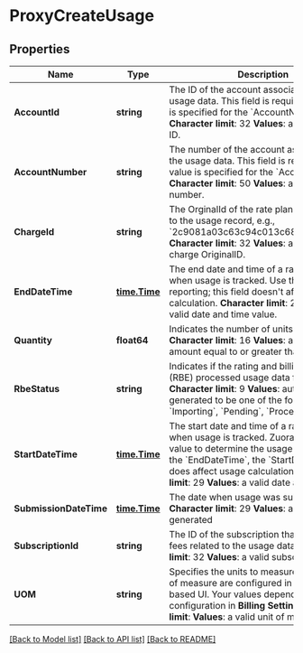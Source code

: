 # ProxyCreateUsage

## Properties
Name | Type | Description | Notes
------------ | ------------- | ------------- | -------------
**AccountId** | **string** |  The ID of the account associated with the usage data. This field is required if no value is specified for the &#x60;AccountNumber&#x60; field. **Character limit**: 32 **Values**: a valid account ID.  | [optional] [default to null]
**AccountNumber** | **string** |  The number of the account associated with the usage data. This field is required if no value is specified for the &#x60;AccountId&#x60; field. **Character limit**: 50 **Values**: a valid account number.  | [optional] [default to null]
**ChargeId** | **string** |  The OrginalId of the rate plan charge related to the usage record, e.g., &#x60;2c9081a03c63c94c013c6873357a0117&#x60; **Character limit**: 32 **Values**: a valid rate plan charge OriginalID.  | [optional] [default to null]
**EndDateTime** | [**time.Time**](time.Time.md) |  The end date and time of a range of time when usage is tracked. Use this field for reporting; this field doesn&#39;t affect usage calculation. **Character limit**: 29 **Values**: a valid date and time value.  | [optional] [default to null]
**Quantity** | **float64** |  Indicates the number of units used. **Character limit**: 16 **Values**: a valid decimal amount equal to or greater than 0  | [optional] [default to null]
**RbeStatus** | **string** |  Indicates if the rating and billing engine (RBE) processed usage data for an invoice. **Character limit**: 9 **Values**: automatically generated to be one of the following values: &#x60;Importing&#x60;, &#x60;Pending&#x60;, &#x60;Processed&#x60;  | [optional] [default to null]
**StartDateTime** | [**time.Time**](time.Time.md) |  The start date and time of a range of time when usage is tracked. Zuora uses this field value to determine the usage date. Unlike the &#x60;EndDateTime&#x60;, the &#x60;StartDateTime&#x60; field does affect usage calculation. **Character limit**: 29 **Values**: a valid date and time value  | [optional] [default to null]
**SubmissionDateTime** | [**time.Time**](time.Time.md) |  The date when usage was submitted. **Character limit**: 29 **Values**: automatically generated  | [optional] [default to null]
**SubscriptionId** | **string** |  The ID of the subscription that contains the fees related to the usage data. **Character limit**: 32 **Values**: a valid subscription ID  | [optional] [default to null]
**UOM** | **string** |  Specifies the units to measure usage. Units of measure are configured in the web-based UI. Your values depend on your configuration in **Billing Settings**. **Character limit**: **Values**: a valid unit of measure  | [optional] [default to null]

[[Back to Model list]](../README.md#documentation-for-models) [[Back to API list]](../README.md#documentation-for-api-endpoints) [[Back to README]](../README.md)


